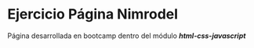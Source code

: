 # Ejercicio Página Nimrodel

Página desarrollada en bootcamp dentro del módulo ***html-css-javascript***

